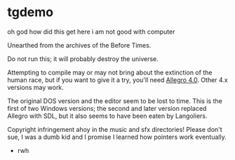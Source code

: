 # tgdemo
oh god how did this get here i am not good with computer

Unearthed from the archives of the Before Times.

Do not run this; it will probably destroy the universe.

Attempting to compile may or may not bring about the extinction of the human race, but if you want to give it a try, you'll need [Allegro 4.0](https://liballeg.org/old.html). Other 4.x versions may work.

The original DOS version and the editor seem to be lost to time. This is the first of two Windows versions; the second and later version replaced Allegro with SDL, but it also seems to have been eaten by Langoliers.

Copyright infringement ahoy in the music and sfx directories! Please don't sue, I was a dumb kid and I promise I learned how pointers work eventually.

- rwh
